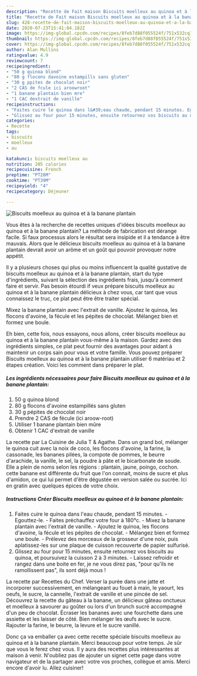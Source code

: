 ```yaml
---
description: "Recette de Fait maison Biscuits moelleux au quinoa et à la banane plantain"
title: "Recette de Fait maison Biscuits moelleux au quinoa et à la banane plantain"
slug: 428-recette-de-fait-maison-biscuits-moelleux-au-quinoa-et-a-la-banane-plantain
date: 2020-07-23T15:41:04.182Z
image: https://img-global.cpcdn.com/recipes/8feb7d88f055524f/751x532cq70/biscuits-moelleux-au-quinoa-et-a-la-banane-plantain-photo-principale-de-la-recette.jpg
thumbnail: https://img-global.cpcdn.com/recipes/8feb7d88f055524f/751x532cq70/biscuits-moelleux-au-quinoa-et-a-la-banane-plantain-photo-principale-de-la-recette.jpg
cover: https://img-global.cpcdn.com/recipes/8feb7d88f055524f/751x532cq70/biscuits-moelleux-au-quinoa-et-a-la-banane-plantain-photo-principale-de-la-recette.jpg
author: Alan Mullins
ratingvalue: 4.9
reviewcount: 7
recipeingredient:
- "50 g quinoa blond"
- "80 g flocons davoine estampills sans gluten"
- "30 g ppites de chocolat noir"
- "2 CAS de fcule ici aroowroot"
- "1 banane plantain bien mre"
- "1 CAC dextrait de vanille"
recipeinstructions:
- "Faites cuire le quinoa dans l&#39;eau chaude, pendant 15 minutes. Egouttez-le. Faites préchauffez votre four à 180°c. Mixez la banane plantain avec l&#39;extrait de vanille. Ajoutez le quinoa, les flocons d&#39;avoine, la fécule et les pépites de chocolat. Mélangez bien et formez une boule. Prélevez des morceaux de la grosseur d&#39;une noix, puis aplatissez-les sur une plaque de cuisson recouverte de papier sulfurisé."
- "Glissez au four pour 15 minutes, ensuite retournez vos biscuits au quinoa, et poursuivez la cuisson 2 à 3 minutes. Laissez refroidir et rangez dans une boite en fer, je ne vous direz pas, &#34;pour qu&#39;ils ne ramollissent pas&#34;, ils sont déjà mous !"
categories:
- Recette
tags:
- biscuits
- moelleux
- au

katakunci: biscuits moelleux au 
nutrition: 205 calories
recipecuisine: French
preptime: "PT28M"
cooktime: "PT39M"
recipeyield: "4"
recipecategory: Déjeuner

---
```



![Biscuits moelleux au quinoa et à la banane plantain](https://img-global.cpcdn.com/recipes/8feb7d88f055524f/751x532cq70/biscuits-moelleux-au-quinoa-et-a-la-banane-plantain-photo-principale-de-la-recette.jpg)

Vous êtes à la recherche de recettes uniques d'idées biscuits moelleux au quinoa et à la banane plantain? La méthode de fabrication est dérange facile. Si faux processus alors le résultat sera insipide et il a tendance à être mauvais. Alors que le délicieux biscuits moelleux au quinoa et à la banane plantain devrait avoir un arôme et un goût qui pouvoir provoquer notre appétit.

Il y a plusieurs choses qui plus ou moins influencent la qualité gustative de biscuits moelleux au quinoa et à la banane plantain, start du type d'ingrédients, suivant la sélection des ingrédients frais, jusqu'à comment faire et servir. Pas besoin étourdi if veux prépare biscuits moelleux au quinoa et à la banane plantain délicieux à chez vous, car tant que vous connaissez le truc, ce plat peut être être traiter spécial.

Mixez la banane plantain avec l&#39;extrait de vanille. Ajoutez le quinoa, les flocons d&#39;avoine, la fécule et les pépites de chocolat. Mélangez bien et formez une boule.


Eh bien, cette fois, nous essayons, nous allons, créer biscuits moelleux au quinoa et à la banane plantain vous-même à la maison. Gardez avec des ingrédients simples, ce plat peut fournir des avantages pour aidant à maintenir un corps sain pour vous et votre famille. Vous pouvez préparer Biscuits moelleux au quinoa et à la banane plantain utiliser 6 matériau et 2 étapes création. Voici les comment dans préparer le plat.

<!--inarticleads1-->

##### Les ingrédients nécessaires pour faire Biscuits moelleux au quinoa et à la banane plantain:

1.  50 g quinoa blond
1.  80 g flocons d&#39;avoine estampillés sans gluten
1.  30 g pépites de chocolat noir
1. Prendre 2 CAS de fécule (ici aroow-root)
1. Utiliser 1 banane plantain bien mûre
1. Obtenir 1 CAC d&#39;extrait de vanille


La recette par La Cuisine de Julia T &amp; Agathe. Dans un grand bol, mélanger le quinoa cuit avec la noix de coco, les flocons d&#39;avoine, la farine, la cassonade, les bananes pilées, la compote de pommes, le beurre d&#39;arachide, la vanille, le sel, la poudre à pâte et le bicarbonate de soude. Elle a plein de noms selon les régions : plantain, jaune, poingo, cochon. cette banane est différente du fruit que l&#39;on connait, moins de sucre et plus d&#39;amidon, ce qui lui permet d&#39;être dégustée en version salée ou sucrée. Ici en gratin avec quelques épices de votre choix. 

<!--inarticleads2-->

##### Instructions Créer Biscuits moelleux au quinoa et à la banane plantain:

1. Faites cuire le quinoa dans l&#39;eau chaude, pendant 15 minutes. - Egouttez-le. - Faites préchauffez votre four à 180°c. - Mixez la banane plantain avec l&#39;extrait de vanille. - Ajoutez le quinoa, les flocons d&#39;avoine, la fécule et les pépites de chocolat. - Mélangez bien et formez une boule. - Prélevez des morceaux de la grosseur d&#39;une noix, puis aplatissez-les sur une plaque de cuisson recouverte de papier sulfurisé.
1. Glissez au four pour 15 minutes, ensuite retournez vos biscuits au quinoa, et poursuivez la cuisson 2 à 3 minutes. - Laissez refroidir et rangez dans une boite en fer, je ne vous direz pas, &#34;pour qu&#39;ils ne ramollissent pas&#34;, ils sont déjà mous !


La recette par Recettes du Chef. Verser la purée dans une jatte et incorporer successivement, en mélangeant au fouet à main, le yaourt, les oeufs, le sucre, la cannelle, l&#39;extrait de vanille et une pincée de sel. Découvrez la recette du gâteau à la banane, un délicieux gâteau onctueux et moelleux à savourer au goûter ou lors d&#39;un brunch sucré accompagné d&#39;un peu de chocolat. Écraser les bananes avec une fourchette dans une assiette et les laisser de côté. Bien mélanger les œufs avec le sucre. Rajouter la farine, le beurre, la levure et le sucre vanillé. 


Donc ça va emballer ça avec cette recette spéciale biscuits moelleux au quinoa et à la banane plantain. Merci beaucoup pour votre temps. Je sûr que vous le ferez chez vous. Il y aura des recettes plus  intéressantes at maison à venir. N'oubliez pas de ajouter un signet cette page dans votre navigateur et de la partager avec votre vos proches, collègue et amis. Merci encore d'avoir lu. Allez cuisiner!
